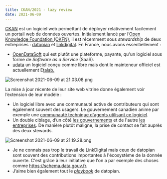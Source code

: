 ```yaml
---
title: CKAN/2021 - lazy review
date: 2021-06-09
---
```


[CKAN](https://ckan.org) est un logiciel web permettant de déployer relativement facilement un portail web de données ouvertes. Initialement lancé par l’[Open Knowledge Foundation (OKFN)](https://okfn.org/), il est récemment sous _stewardship_ de deux entreprises : [datopian](https://www.datopian.com/) et [linkdigital](https://linkdigital.com.au/). En France, nous avons essentiellement :

- [OpenDataSoft](https://www.opendatasoft.com/) qui est plutôt une plateforme, payante, qu'un logiciel sous forme de _Software as a Service_ (SaaS).
- [udata](https://github.com/opendatateam/udata) un logiciel conçu comme libre mais dont le mainteneur officiel est actuellement E[talab.](https://etalab.gouv.fr)

![Screenshot 2021-06-09 at 21.03.08.png](https://res.craft.do/user/full/7114e926-dde3-bb7a-353f-ca8627f6032c/doc/71E38F21-326B-4965-952C-A25C7FE1A80B/14A2F8C1-E132-482E-9CF3-C72A4FD538FD_2/Screenshot%202021-06-09%20at%2021.03.08.png)

La mise à jour récente de leur site web vitrine donne également voir l’extension de leur modèle :

- Un logiciel libre avec une communauté active de contributeurs qui sont également souvent des usagers. Le gouvernement canadien anime par exemple une [communauté technique d'agents utilisant ce logiciel](https://open.canada.ca/en/blog/canada-contributes-open-source-community).
- Un double ciblage, d’un côté [les gouvernements](https://ckan.org/government) et de l'autre [les entreprises](https://ckan.org/enterprise). De manière plutôt maligne, la prise de contact se fait auprès des deux stewards.

![Screenshot 2021-06-09 at 21.19.28.png](https://res.craft.do/user/full/7114e926-dde3-bb7a-353f-ca8627f6032c/doc/71E38F21-326B-4965-952C-A25C7FE1A80B/FC49C17B-7909-4309-8FCB-86DE387633F6_2/Screenshot%202021-06-09%20at%2021.19.28.png)

- Je ne connais pas trop le travail de LinkDigital mais ceux de datopian sont souvent des contributions importantes à l'écosystème de la donnée ouverte. C'est grâce à leur initiative que l'on a par exemple des choses comme https://schema.data.gouv.fr.
- J’aime bien également tout le [_playbook_](https://playbook.datopian.com) de datopian.
